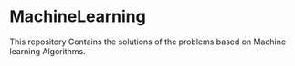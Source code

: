 # MachineLearning
 This repository Contains the solutions of the problems based on Machine learning Algorithms.
